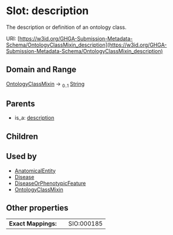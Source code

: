 
# Slot: description


The description or definition of an ontology class.

URI: [https://w3id.org/GHGA-Submission-Metadata-Schema/OntologyClassMixin_description](https://w3id.org/GHGA-Submission-Metadata-Schema/OntologyClassMixin_description)


## Domain and Range

[OntologyClassMixin](OntologyClassMixin.md) &#8594;  <sub>0..1</sub> [String](types/String.md)

## Parents

 *  is_a: [description](description.md)

## Children


## Used by

 * [AnatomicalEntity](AnatomicalEntity.md)
 * [Disease](Disease.md)
 * [DiseaseOrPhenotypicFeature](DiseaseOrPhenotypicFeature.md)
 * [OntologyClassMixin](OntologyClassMixin.md)

## Other properties

|  |  |  |
| --- | --- | --- |
| **Exact Mappings:** | | SIO:000185 |

